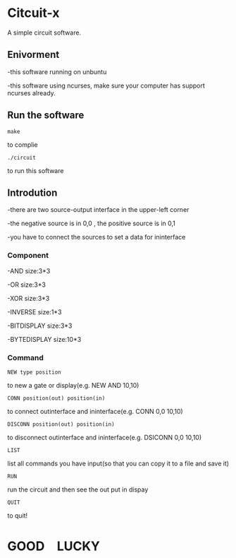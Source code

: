 # Citcuit-x

A simple circuit software.

## Enivorment

-this software running on unbuntu

-this software using ncurses, make sure your computer has support ncurses already.

## Run the software

```
make
```

to complie

```
./circuit
```

to run this software

## Introdution

-there are two source-output interface in the upper-left corner

-the negative source is in 0,0 , the positive source is in 0,1

-you have to connect the sources to set a data for ininterface

### Component

-AND size:3*3

-OR  size:3*3

-XOR size:3*3

-INVERSE size:1*3

-BITDISPLAY size:3*3

-BYTEDISPLAY size:10*3

### Command

```
NEW type position
```

to new a gate or display(e.g. NEW AND 10,10)

```
CONN position(out) position(in)
```

to connect outinterface and ininterface(e.g. CONN 0,0 10,10)

```
DISCONN position(out) position(in)
```

to disconnect outinterface and ininterface(e.g. DSICONN 0,0 10,10)

```
LIST
```

list all commands you have input(so that you can copy it to a file and save it)

```
RUN
```

run the circuit and then see the out put in dispay

```
QUIT
```

to quit!

# GOOD　LUCKY
